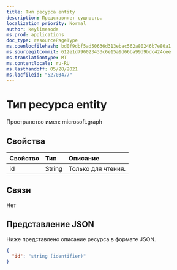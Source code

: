 ```yaml
---
title: Тип ресурса entity
description: Представляет сущность.
localization_priority: Normal
author: keylimesoda
ms.prod: applications
doc_type: resourcePageType
ms.openlocfilehash: bd0f9dbf5ad50636d313ebac562a80246b7e80a1
ms.sourcegitcommit: 612e1d796023433c6e15a9d66ba99d9bdc424cee
ms.translationtype: MT
ms.contentlocale: ru-RU
ms.lasthandoff: 05/28/2021
ms.locfileid: "52703477"
---
```

# <a name="entity-resource-type"></a>Тип ресурса entity

Пространство имен: microsoft.graph

## <a name="properties"></a>Свойства
| Свойство     | Тип   |Описание|
|:---------------|:--------|:----------|
|id|String| Только для чтения.|

## <a name="relationships"></a>Связи
Нет

## <a name="json-representation"></a>Представление JSON

Ниже представлено описание ресурса в формате JSON.

<!-- {
  "blockType": "resource",
  "abstract": "true",
  "keyProperty": "id",
  "optionalProperties": [

  ],
  "@odata.type": "microsoft.graph.entity"
}-->

```json
{
  "id": "string (identifier)"
}
```

<!-- uuid: 8fcb5dbc-d5aa-4681-8e31-b001d5168d79
2015-10-25 14:57:30 UTC -->
<!-- {
  "type": "#page.annotation",
  "description": "entity resource",
  "keywords": "",
  "section": "documentation",
  "tocPath": ""
}-->

